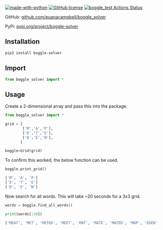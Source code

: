 [![made-with-python](https://img.shields.io/badge/Made%20with-Python-1f425f.svg)](https://www.python.org/) [![GitHub license](https://img.shields.io/github/license/Naereen/StrapDown.js.svg)](https://github.com/Naereen/StrapDown.js/blob/master/LICENSE) [![boggle_test Actions Status](https://github.com/euanacampbell/boggle_solver/workflows/boggle_test/badge.svg)](https://github.com/euanacampbell/boggle_solver/actions)

GitHub: [github.com/euanacampbell/boggle_solver](https://github.com/euanacampbell/boggle_solver)

PyPi: [pypi.org/project/boggle-solver](https://pypi.org/project/boggle-solver/)

## Installation

```bash
pip3 install boggle-solver
```

## Import

```python
from boggle_solver import *
```

## Usage
Create a 2-dimensional array and pass this into the package.

```python
from boggle_solver import *

grid = [
        ['M','A','P'],
        ['E','T','E'],
        ['D','E','N'],
       ]

boggle=Grid(grid)
```

To confirm this worked, the below function can be used.

```python
boggle.print_grid()

['M', 'A', 'P']
['E', 'T', 'E']
['D', 'E', 'N']
```

Now search for all words. This will take ~20 seconds for a 3x3 grid.

```python
words = boggle.find_all_words()

print(words[:10])

['MEAT', 'MET', 'METED', 'MEET', 'MAT', 'MATE', 'MATED', 'MAP', 'EDEN', 'EAT']
```
